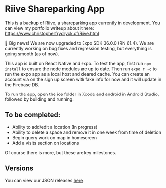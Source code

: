# Riive Shareparking App
This is a backup of Riive, a shareparking app currently in development. You can view my portfolio writeup about it here: https://www.christopherfrydryck.cf/Riive.html

🎉 Big news! We are now upgraded to Expo SDK 36.0.0 (RN 61.4). We are currently working on bug fixes and regression testing, but everything is going smooth (as of now).

This app is built on React Native and expo.  To test the app, first run `npm install` to ensure the node modules are up to date. Then run `expo r -c` to run the expo app as a local host and cleared cache.  You can create an account via on the sign up screen with fake info for now and it will update in the Firebase DB.

To run the app, open the ios folder in Xcode and android in Android Studio, followed by building and running.

## To be completed:
+ Ability to add/edit a location (In progress)
+ Ability to delete a space and remove it in one week from time of deletion
+ Begin query work on map in homescreen
+ Add a visits section on locations

Of course there is more, but these are key milestones.

## Versions
You can view our JSON releases [here](https://firebasestorage.googleapis.com/v0/b/riive-parking.appspot.com/o/dev-team%2Fchangelog.json?alt=media&token=80e1c506-e715-4fa9-aa56-aab48b3fd3fb).